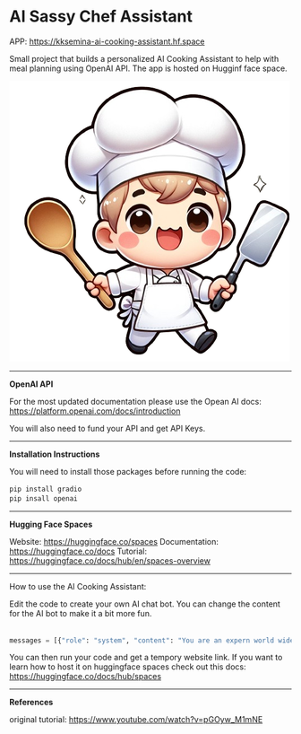 
# **AI Sassy Chef Assistant** 

APP: https://kksemina-ai-cooking-assistant.hf.space

Small project that builds a personalized AI Cooking Assistant to help with meal planning using OpenAI API. 
The app is hosted on Hugginf face space.


![Alt text](LittleChef.png)


--------------------

**OpenAI API**

For the most updated documentation please use the Opean AI docs: https://platform.openai.com/docs/introduction

You will also need to fund your API and get API Keys.


--------------------

**Installation Instructions**

You will need to install those packages before running the code: 

```python 
pip install gradio 
pip insall openai
```

---------------------

**Hugging Face Spaces**

Website: https://huggingface.co/spaces
Documentation: https://huggingface.co/docs
Tutorial: https://huggingface.co/docs/hub/en/spaces-overview


---------------------

How to use the AI Cooking Assistant: 


Edit the code to create your own AI chat bot. You can change the content for the AI bot to make it a bit more fun. 

```python 

messages = [{"role": "system", "content": "You are an expern world wide chef and are here to assist with creative and healthy meal options"}]

```

You can then run your code and get a tempory website link. If you want to learn how to host it on huggingface spaces check out this docs: https://huggingface.co/docs/hub/spaces

----------------------

**References**

original tutorial: https://www.youtube.com/watch?v=pGOyw_M1mNE
